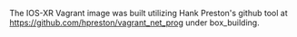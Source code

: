 The IOS-XR Vagrant image was built utilizing Hank Preston's github tool at 
https://github.com/hpreston/vagrant_net_prog under box_building.
